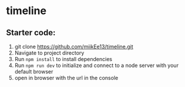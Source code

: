 # timeline 

## Starter code:

1. git clone https://github.com/miikEe13/timeline.git
1. Navigate to project directory
2. Run `npm install` to install dependencies
3. Run `npm run dev` to initialize and connect to a node server with your default browser
4. open in browser with the url in the console
